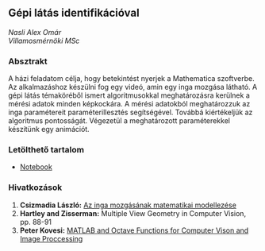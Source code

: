 ## Gépi látás identifikációval
_Nasli Alex Omár_  
_Villamosmérnöki MSc_

### Absztrakt
A házi feladatom célja, hogy betekintést nyerjek a Mathematica szoftverbe. Az alkalmazáshoz készülni fog egy videó, amin egy inga mozgása látható. A gépi látás témaköréből ismert algoritmusokkal meghatározásra kerülnek a mérési adatok minden képkockára. A mérési adatokból meghatározzuk az inga paramétereit paraméterillesztés segítségével. Továbbá kiértékeljük az algoritmus pontosságát. Végezetül a meghatározott paraméterekkel készítünk egy animációt.

### Letölthető tartalom
* [Notebook](./nasli_alex_project.nb)

### Hivatkozások
1. __Csizmadia László:__ [Az inga mozgásának matematikai modellezése](http://www.math.u-szeged.hu/~csizmadia/Pendulumea.pdf)
2. __Hartley and Zisserman:__ Multiple View Geometry in Computer Vision, pp. 88-91
3. __Peter Kovesi:__ [MATLAB and Octave Functions for Computer Vison and Image Proccessing](htp://www.peterkovesi.com/matlabfns/)